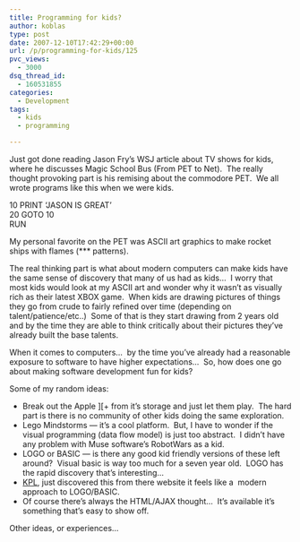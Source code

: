 ```yaml
---
title: Programming for kids?
author: koblas
type: post
date: 2007-12-10T17:42:29+00:00
url: /p/programming-for-kids/125
pvc_views:
  - 3000
dsq_thread_id:
  - 160531855
categories:
  - Development
tags:
  - kids
  - programming

---
```

Just got done reading Jason Fry&#8217;s WSJ article about TV shows for kids, where he discusses Magic School Bus (From PET to Net).&nbsp; The really thought provoking part is his remising about the commodore PET.&nbsp; We all wrote programs like this when we were kids.

10 PRINT &#8216;JASON IS GREAT&#8217;  
20 GOTO 10  
RUN 

My personal favorite on the PET was ASCII art graphics to make rocket ships with flames (\*** patterns).&nbsp; 

The real thinking part is what about modern computers can make kids have the same sense of discovery that many of us had as kids&#8230;&nbsp; I worry that most kids would look at my ASCII art and wonder why it wasn&#8217;t as visually rich as their latest XBOX game.&nbsp; When kids are drawing pictures of things they go from crude to fairly refined over time (depending on talent/patience/etc..)&nbsp; Some of that is they start drawing from 2 years old and by the time they are able to think critically about their pictures they&#8217;ve already built the base talents.&nbsp; 

When it comes to computers&#8230;&nbsp; by the time you&#8217;ve already had a reasonable exposure to software to have higher expectations&#8230;&nbsp; So, how does one go about making software development fun for kids?&nbsp; 

Some of my random ideas:

* Break out the Apple ][+ from it&#8217;s storage and just let them play.&nbsp; The hard part is there is no community of other kids doing the same exploration. 
* Lego Mindstorms &#8212; it&#8217;s a cool platform.&nbsp; But, I have to wonder if the visual programming (data flow model) is just too abstract.&nbsp; I didn&#8217;t have any problem with Muse software&#8217;s RobotWars as a kid.
* LOGO or BASIC &#8212; is there any good kid friendly versions of these left around?&nbsp; Visual basic is way too much for a seven year old.&nbsp; LOGO has the rapid discovery that&#8217;s interesting&#8230;
* [KPL][1], just discovered this from there website it feels like a&nbsp; modern approach to LOGO/BASIC.
* Of course there&#8217;s always the HTML/AJAX thought&#8230;&nbsp; It&#8217;s available it&#8217;s something that&#8217;s easy to show off.

Other ideas, or experiences&#8230;

 [1]: http://www.kidsprogramminglanguage.com/
